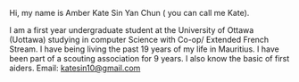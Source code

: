 Hi, my name is Amber Kate Sin Yan Chun ( you can call me Kate).

I am a first year undergraduate student at the University of Ottawa (Uottawa) studying in computer Science with Co-op/ Extended French Stream. I have being living the past 19 years of my life in Mauritius. I have been part of a scouting association for 9 years. I also know the basic of first aiders. Email: katesin10@gmail.com
